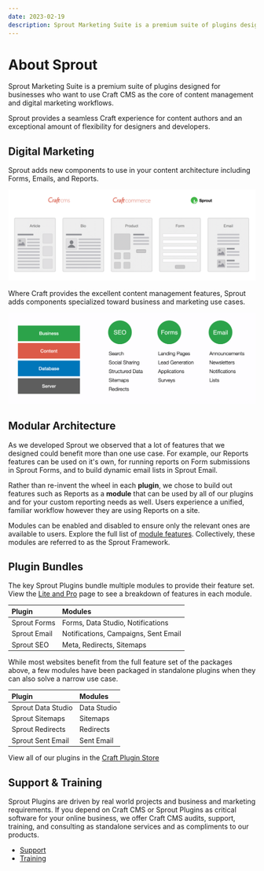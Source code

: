 ```yaml
---
date: 2023-02-19
description: Sprout Marketing Suite is a premium suite of plugins designed for businesses who want to use Craft CMS as the core of content management and digital marketing workflows.
---
```


# About Sprout

Sprout Marketing Suite is a premium suite of plugins designed for businesses who want to use Craft CMS as the core of content management and digital marketing workflows.

Sprout provides a seamless Craft experience for content authors and an exceptional amount of flexibility for designers and developers.

[//]: # (Sprout Plugins provide a seamless Craft experience for content authors, an exceptional amount of flexibility for designers and developers, and comprehensive multi-site support for multi-regional and multi-lingual websites.)

## Digital Marketing

Sprout adds new components to use in your content architecture including Forms, Emails, and Reports.

![Sprout Components](./assets/images/sprout-components.png)

Where Craft provides the excellent content management features, Sprout adds components specialized toward business and marketing use cases.

![Sprout Features](./assets/images/sprout-features.png)

## Modular Architecture

As we developed Sprout we observed that a lot of features that we designed could benefit more than one use case. For example, our Reports features can be used on it's own, for running reports on Form submissions in Sprout Forms, and to build dynamic email lists in Sprout Email.

Rather than re-invent the wheel in each **plugin**, we chose to build out features such as Reports as a **module** that can be used by all of our plugins and for your custom reporting needs as well. Users experience a unified, familiar workflow however they are using Reports on a site.

Modules can be enabled and disabled to ensure only the relevant ones are available to users. Explore the full list of [module features](./features.md). Collectively, these modules are referred to as the Sprout Framework.

## Plugin Bundles

The key Sprout Plugins bundle multiple modules to provide their feature set. View the [Lite and Pro](./features.md) page to see a breakdown of features in each module.

| Plugin             | Modules                              |
|:-------------------|:-------------------------------------|
| Sprout Forms       | Forms, Data Studio, Notifications    |
| Sprout Email       | Notifications, Campaigns, Sent Email |
| Sprout SEO         | Meta, Redirects, Sitemaps            |

While most websites benefit from the full feature set of the packages above, a few modules have been packaged in standalone plugins when they can also solve a narrow use case.

| Plugin             | Modules      |
|:-------------------|:-------------|
| Sprout Data Studio | Data Studio  |
| Sprout Sitemaps    | Sitemaps     |
| Sprout Redirects   | Redirects    |
| Sprout Sent Email  | Sent Email   |

[//]: # (| Sprout Marketing Suite | [All Modules]&#40;./features.md&#41; |)

View all of our plugins in the [Craft Plugin Store](https://plugins.craftcms.com/developer/barrel-strength-design)

## Support & Training

Sprout Plugins are driven by real world projects and business and marketing requirements. If you depend on Craft CMS or Sprout Plugins as critical software for your online business, we offer Craft CMS audits, support, training, and consulting as standalone services and as compliments to our products.

- [Support](./support/support.md)
- [Training](./support/training.md)
